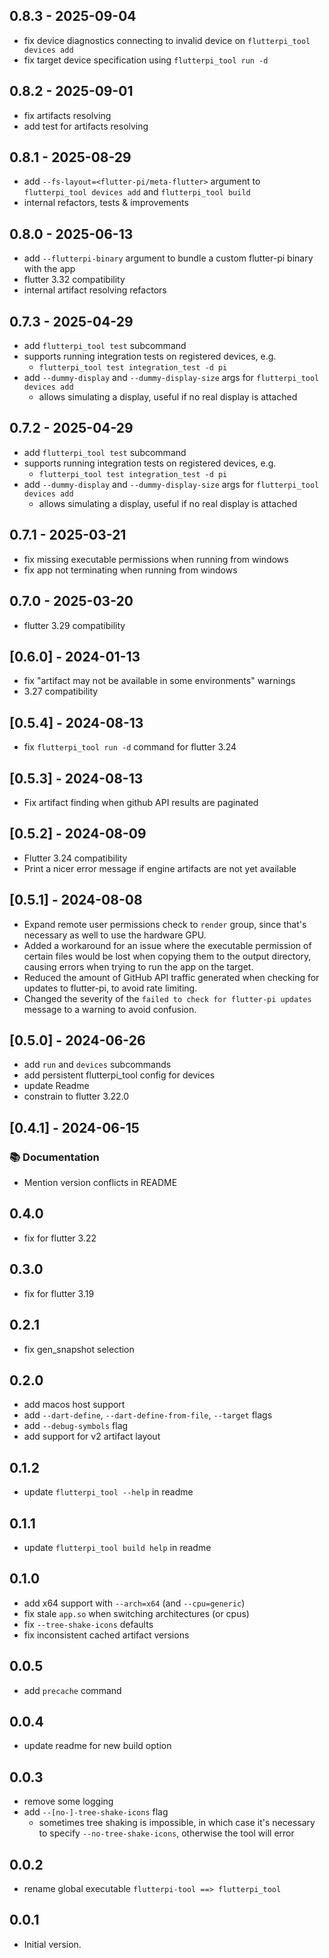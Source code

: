 ## 0.8.3 - 2025-09-04
- fix device diagnostics connecting to invalid device on `flutterpi_tool devices add`
- fix target device specification using `flutterpi_tool run -d`

## 0.8.2 - 2025-09-01
- fix artifacts resolving
- add test for artifacts resolving

## 0.8.1 - 2025-08-29
- add `--fs-layout=<flutter-pi/meta-flutter>` argument to
  `flutterpi_tool devices add` and `flutterpi_tool build`
- internal refactors, tests & improvements

## 0.8.0 - 2025-06-13
- add `--flutterpi-binary` argument to bundle a custom flutter-pi binary
  with the app
- flutter 3.32 compatibility
- internal artifact resolving refactors

## 0.7.3 - 2025-04-29
- add `flutterpi_tool test` subcommand
- supports running integration tests on registered devices, e.g.
  - `flutterpi_tool test integration_test -d pi`
- add `--dummy-display` and `--dummy-display-size` args for `flutterpi_tool devices add`
  - allows simulating a display, useful if no real display is attached

## 0.7.2 - 2025-04-29
- add `flutterpi_tool test` subcommand
- supports running integration tests on registered devices, e.g.
  - `flutterpi_tool test integration_test -d pi`
- add `--dummy-display` and `--dummy-display-size` args for `flutterpi_tool devices add`
  - allows simulating a display, useful if no real display is attached

## 0.7.1 - 2025-03-21
- fix missing executable permissions when running from windows
- fix app not terminating when running from windows

## 0.7.0 - 2025-03-20
- flutter 3.29 compatibility

## [0.6.0] - 2024-01-13
- fix "artifact may not be available in some environments" warnings
- 3.27 compatibility

## [0.5.4] - 2024-08-13
- fix `flutterpi_tool run -d` command for flutter 3.24

## [0.5.3] - 2024-08-13
- Fix artifact finding when github API results are paginated

## [0.5.2] - 2024-08-09
- Flutter 3.24 compatibility
- Print a nicer error message if engine artifacts are not yet available

## [0.5.1] - 2024-08-08
- Expand remote user permissions check to `render` group, since that's necessary as well to use the hardware GPU.
- Added a workaround for an issue where the executable permission of certain files would be lost when copying them to the output directory, causing errors when trying to run the app on the target.
- Reduced the amount of GitHub API traffic generated when checking for updates to flutter-pi, to avoid rate limiting.
- Changed the severity of the `failed to check for flutter-pi updates` message to a warning to avoid confusion.

## [0.5.0] - 2024-06-26

- add `run` and `devices` subcommands
- add persistent flutterpi_tool config for devices
- update Readme
- constrain to flutter 3.22.0

## [0.4.1] - 2024-06-15

### 📚 Documentation

- Mention version conflicts in README

## 0.4.0

- fix for flutter 3.22

## 0.3.0

- fix for flutter 3.19

## 0.2.1

- fix gen_snapshot selection

## 0.2.0

- add macos host support
- add `--dart-define`, `--dart-define-from-file`, `--target` flags
- add `--debug-symbols` flag
- add support for v2 artifact layout

## 0.1.2

- update `flutterpi_tool --help` in readme

## 0.1.1

- update `flutterpi_tool build help` in readme

## 0.1.0

- add x64 support with `--arch=x64` (and `--cpu=generic`)
- fix stale `app.so` when switching architectures (or cpus)
- fix `--tree-shake-icons` defaults
- fix inconsistent cached artifact versions 

## 0.0.5

- add `precache` command

## 0.0.4

- update readme for new build option

## 0.0.3

- remove some logging
- add `--[no-]-tree-shake-icons` flag
  - sometimes tree shaking is impossible, in which case
    it's necessary to specify `--no-tree-shake-icons`, otherwise
    the tool will error

## 0.0.2

- rename global executable `flutterpi-tool ==> flutterpi_tool`

## 0.0.1

- Initial version.
